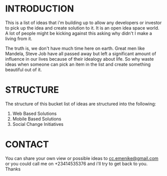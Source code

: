 INTRODUCTION
=============
This is a list of ideas that i'm building up to allow any developers or investor to pick up the idea and create solution to it.
It is an open idea space world. A lot of people might be kicking against this asking why didn't I make a living from it.

The truth is, we don't have much time here on earth. Great men like Mandela, Steve Job have all passed away but left a significant amount of influence in our lives because of their idealogy about life. So why waste ideas when someone can pick an item in the list and create something beautiful out of it.

STRUCTURE
==========
The structure of this bucket list of ideas are structured into the following:
1. Web Based Solutions
2. Mobile Based Solutions
3. Social Change Initiatives

CONTACT
========
You can share your own view or possible ideas to cc.emenike@gmail.com or you could call me on +23414535376 and i'll try to get back to you. Thanks